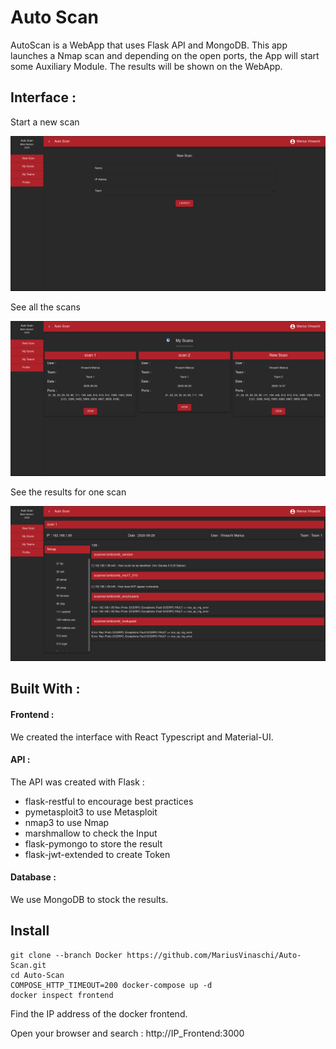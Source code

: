 # Auto Scan 

AutoScan is a WebApp that uses Flask API and MongoDB. This app launches a Nmap scan and depending on the open ports, the App will start some Auxiliary Module. The results will be shown on the WebApp.

## Interface :  

Start a new scan

![](Images/StartScan.png)

See all the scans

![](Images/Scans.png)

See the results for one scan

![](Images/Result.png)

## Built With :

#### Frontend : 
We created the interface with React Typescript and Material-UI. 
#### API :
The API was created with Flask : 
* flask-restful to encourage best practices
* pymetasploit3 to use Metasploit
* nmap3 to use Nmap 
* marshmallow to check the Input
* flask-pymongo to store the result 
* flask-jwt-extended to create Token
#### Database :
We use MongoDB to stock the results. 

## Install 

```
git clone --branch Docker https://github.com/MariusVinaschi/Auto-Scan.git
cd Auto-Scan 
COMPOSE_HTTP_TIMEOUT=200 docker-compose up -d                                                                   
docker inspect frontend
```

Find the IP address of the docker frontend. 

Open your browser and search : http://IP_Frontend:3000
